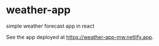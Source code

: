 # weather-app
simple weather forecast app in react

See the app deployed at https://weather-app-mw.netlify.app.
